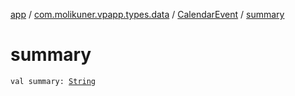 [app](../../index.md) / [com.molikuner.vpapp.types.data](../index.md) / [CalendarEvent](index.md) / [summary](./summary.md)

# summary

`val summary: `[`String`](https://kotlinlang.org/api/latest/jvm/stdlib/kotlin/-string/index.html)